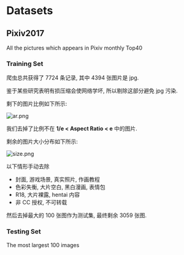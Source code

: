 # Datasets

## Pixiv2017

All the pictures which appears in Pixiv monthly Top40

### Training Set

爬虫总共获得了 7724 条记录, 其中 4394 张图片是 jpg.

鉴于某些研究表明有损压缩会使网络学坏, 所以剔除这部分避免 jpg 污染.

剩下的图片比例如下所示:

![ar.png](https://i.loli.net/2018/08/22/5b7d4606bd611.png)


我们去掉了比例不在 **1/e < Aspect Ratio < e** 中的图片.

剩余的图片大小分布如下所示:

![size.png](https://i.loli.net/2018/08/22/5b7d4606bc114.png)

以下情形手动去除

- 封面, 游戏场景, 真实照片, 作画教程
- 色彩失衡, 大片空白, 黑白漫画, 表情包
- R18, 大片裸露, hentai 内容
- 非 CC 授权, 不可转载

然后去掉最大的 100 张图作为测试集, 最终剩余 3059 张图.

### Testing Set

The most largest 100 images
